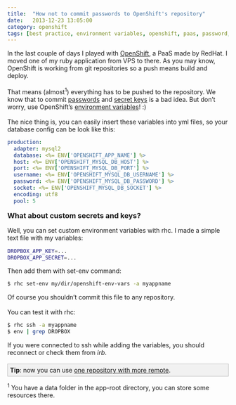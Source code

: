 ```yaml
---
title:  "How not to commit passwords to OpenShift's repository"
date:   2013-12-23 13:05:00
category: openshift
tags: [best practice, environment variables, openshift, paas, password, red hat, ruby, secret key, security, yml]
---
```


<div>
In the last couple of days I played with <a href="https://www.openshift.com/">OpenShift</a>, a PaaS made by RedHat. I moved one of my ruby application from VPS to there. As you may know, OpenShift is working from git repositories so a push means build and deploy.
</div>

<div>
<br />
That means (almost<sup>1</sup>) everything has to be pushed to the repository. We know that to commit <a href="http://blog.shubh.am/prezi-bug-bounty/">passwords</a> and <a href="http://www.phenoelit.org/blog/archives/2012/12/21/let_me_github_that_for_you/">secret keys</a> is a bad idea. But don’t worry, use OpenShift’s <a href="https://www.openshift.com/page/openshift-environment-variables">environment variables</a>! :)</div>

<div>
<br />
The nice thing is, you can easily insert these variables into yml files, so your database config can be look like this:
</div>

```yaml
production:
  adapter: mysql2
  database: <%= ENV['OPENSHIFT_APP_NAME'] %>
  host: <%= ENV['OPENSHIFT_MYSQL_DB_HOST'] %>
  port: <%= ENV['OPENSHIFT_MYSQL_DB_PORT'] %>
  username: <%= ENV['OPENSHIFT_MYSQL_DB_USERNAME'] %>
  password: <%= ENV['OPENSHIFT_MYSQL_DB_PASSWORD'] %>
  socket: <%= ENV['OPENSHIFT_MYSQL_DB_SOCKET'] %>
  encoding: utf8
  pool: 5
```

<h3 style="margin-top: 15px; margin-bottom: 15px">What about custom secrets and keys?</h3>
<div style="margin-bottom: 15px">
Well, you can set custom environment variables with rhc. I made a simple text file with my variables:
</div>

```bash
DROPBOX_APP_KEY=...
DROPBOX_APP_SECRET=...
```

<div>
Then add them with set-env command:
</div>

```bash
$ rhc set-env my/dir/openshift-env-vars -a myappname
```

<div>
Of course you shouldn’t commit this file to any repository.
</div>

<div>
<br/>
You can test it with rhc:
</div>

```bash
$ rhc ssh -a myappname
$ env | grep DROPBOX
```

<div>
If you were connected to ssh while adding the variables, you should reconnect or check them from <i>irb</i>.
<br/><br/>
</div>

<div style="background-color: #f1f1f1; border: 1px solid silver; padding: 5px;">
<b>Tip</b>: now you can use <a href="https://www.openshift.com/kb/kb-e1006-sync-new-git-repo-with-your-own-existing-git-repo#comment-24175">one repository with more remote</a>.
</div>

<sup>1</sup> You have a data folder in the app-root directory, you can store some resources there.
